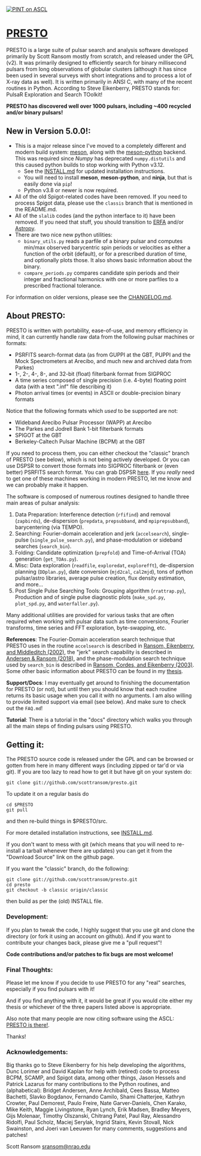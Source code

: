 [![PINT on ASCL](https://img.shields.io/badge/ascl-1107.017-blue.svg)](https://ascl.net/1107.017)

# [PRESTO](https://github.com/scottransom/presto/)

PRESTO is a large suite of pulsar search and analysis software developed primarily by Scott Ransom mostly from scratch, and released under the GPL (v2). It was primarily designed to efficiently search for binary millisecond pulsars from long observations of globular clusters (although it has since been used in several surveys with short integrations and to process a lot of X-ray data as well). It is written primarily in ANSI C, with many of the recent routines in Python. According to Steve Eikenberry, PRESTO stands for: PulsaR Exploration and Search TOolkit!

**PRESTO has discovered well over 1000 pulsars, including ~400 recycled and/or binary pulsars!**

## New in Version 5.0.0!:
 * This is a major release since I've moved to a completely different and modern build system: [meson](https://mesonbuild.com/), along with the [meson-python](https://meson-python.readthedocs.io/en/latest/) backend. This was required since *Numpy* has deprecated `numpy.distutils` and this caused python builds to stop working with Python v3.12.
   * See the [INSTALL.md](https://github.com/scottransom/presto/blob/master/INSTALL.md) for updated installation instructions.
   * You will need to install **meson**, **meson-python**, and **ninja**, but that is easily done via `pip`!
   * Python v3.8 or newer is now required.
 * All of the old Spigot-related codes have been removed. If you need to process Spigot data, please use the `classis` branch that is mentioned in the README.md.
 * All of the `slalib` codes (and the python interface to it) have been removed. If you need that stuff, you should transition to [ERFA](https://github.com/liberfa/erfa) and/or [Astropy](https://www.astropy.org/).
 * There are two nice new python utilities:
   * `binary_utils.py` reads a parfile of a binary pulsar and computes min/max observed barycentric spin periods or velocities as either a function of the orbit (default), or for a prescribed duration of time, and optionally plots those. It also shows basic information about the binary.
   * `compare_periods.py` compares candidate spin periods and their integer and fractional harmonics with one or more parfiles to a prescribed fractional tolerance. 

For information on older versions, please see the [CHANGELOG.md](https://github.com/scottransom/presto/blob/master/CHANGELOG.md).

## About PRESTO:
PRESTO is written with portability, ease-of-use, and memory efficiency in mind, it can currently handle raw data from the following pulsar machines or formats:

 * PSRFITS search-format data (as from GUPPI at the GBT, PUPPI and the Mock Spectrometers at Arecibo, and much new and archived data from Parkes)
 * 1-, 2-, 4-, 8-, and 32-bit (float) filterbank format from SIGPROC
 * A time series composed of single precision (i.e. 4-byte) floating point data (with a text ".inf" file describing it)
 * Photon arrival times (or events) in ASCII or double-precision binary formats

Notice that the following formats which *used* to be supported are not:

 * Wideband Arecibo Pulsar Processor (WAPP) at Arecibo
 * The Parkes and Jodrell Bank 1-bit filterbank formats
 * SPIGOT at the GBT
 * Berkeley-Caltech Pulsar Machine (BCPM) at the GBT

If you need to process them, you can either checkout the "classic" branch of PRESTO (see below), which is not being actively developed. Or you can use DSPSR to convert those formats into SIGPROC filterbank or (even better) PSRFITS search format. You can grab DSPSR [here](http://dspsr.sourceforge.net).  If you *really* need to get one of these machines working in modern PRESTO, let me know and we can probably make it happen.

The software is composed of numerous routines designed to handle three main areas of pulsar analysis:

1. Data Preparation: Interference detection (`rfifind`) and removal (`zapbirds`), de-dispersion (`prepdata`, `prepsubband`, and `mpiprepsubband`), barycentering (via TEMPO).
2. Searching: Fourier-domain acceleration and jerk (`accelsearch`), single-pulse (`single_pulse_search.py`), and phase-modulation or sideband searches (`search_bin`).
3. Folding: Candidate optimization (`prepfold`) and Time-of-Arrival (TOA) generation (`get_TOAs.py`).
4. Misc: Data exploration (`readfile`, `exploredat`, `explorefft`), de-dispersion planning (`DDplan.py`), date conversion (`mjd2cal`, `cal2mjd`), tons of python pulsar/astro libraries, average pulse creation, flux density estimation, and more...
5. Post Single Pulse Searching Tools: Grouping algorithm (`rrattrap.py`), Production and of single pulse diagnostic plots (`make_spd.py`, `plot_spd.py`, and `waterfaller.py`).

Many additional utilities are provided for various tasks that are often required when working with pulsar data such as time conversions, Fourier transforms, time series and FFT exploration, byte-swapping, etc.

**References**: The Fourier-Domain acceleration search technique that PRESTO uses in the routine `accelsearch` is described in [Ransom, Eikenberry, and Middleditch (2002)](https://ui.adsabs.harvard.edu/abs/2002AJ....124.1788R/abstract), the "jerk" search capability is described in [Andersen & Ransom (2018)](https://ui.adsabs.harvard.edu/abs/2018ApJ...863L..13A/abstract), and the phase-modulation search technique used by `search_bin` is described in [Ransom, Cordes, and Eikenberry (2003)](https://ui.adsabs.harvard.edu/abs/2003ApJ...589..911R/abstract). Some other basic information about PRESTO can be found in my [thesis](http://www.cv.nrao.edu/~sransom/ransom_thesis_2001.pdf).

**Support/Docs**:  I may eventually get around to finishing the documentation for PRESTO (or not), but until then you should know that each routine returns its basic usage when you call it with no arguments. I am also willing to provide limited support via email (see below). And make sure to check out the `FAQ.md`!

**Tutorial**: There is a tutorial in the "docs" directory which walks you through all the main steps of finding pulsars using PRESTO.

## Getting it: 
The PRESTO source code is released under the GPL and can be browsed or gotten from here in many different ways (including zipped or tar'd or via git). If you are too lazy to read how to get it but have git on your system do:

    git clone git://github.com/scottransom/presto.git

To update it on a regular basis do

    cd $PRESTO
    git pull

and then re-build things in $PRESTO/src.

For more detailed installation instructions, see [INSTALL.md](https://github.com/scottransom/presto/blob/master/INSTALL.md).

If you don't want to mess with git (which means that you will need to re-install a tarball whenever there are updates) you can get it from the "Download Source" link on the github page.

If you want the "classic" branch, do the following:

    git clone git://github.com/scottransom/presto.git
    cd presto
    git checkout -b classic origin/classic

then build as per the (old) INSTALL file.

### Development:
If you plan to tweak the code, I highly suggest that you use git and clone the directory (or fork it using an account on github).  And if you want to contribute your changes back, please give me a "pull request"!

**Code contributions and/or patches to fix bugs are most welcome!**

### Final Thoughts:
Please let me know if you decide to use PRESTO for any "real" searches, especially if you find pulsars with it!

And if you find anything with it, it would be great if you would cite either my thesis or whichever of the three papers listed above is appropriate.

Also note that many people are now citing software using the ASCL: [PRESTO is there!](https://www.ascl.net/1107.017).

Thanks!

### Acknowledgements:
Big thanks go to Steve Eikenberry for his help developing the algorithms, Dunc Lorimer and David Kaplan for help with (retired) code to process BCPM, SCAMP, and Spigot data, among other things, Jason Hessels and Patrick Lazarus for many contributions to the Python routines, and (alphabetical): Bridget Andersen, Anne Archibald, Cees Bassa, Matteo Bachetti, Slavko Bogdanov, Fernando Camilo, Shami Chatterjee, Kathryn Crowter, Paul Demorest, Paulo Freire, Nate Garver-Daniels, Chen Karako, Mike Keith, Maggie Livingstone, Ryan Lynch, Erik Madsen, Bradley Meyers, Gijs Molenaar, Timothy Olszanski, Chitrang Patel, Paul Ray, Alessandro Ridolfi, Paul Scholz, Maciej Serylak, Ingrid Stairs, Kevin Stovall, Nick Swainston, and Joeri van Leeuwen for many comments, suggestions and patches!

Scott Ransom <sransom@nrao.edu>
